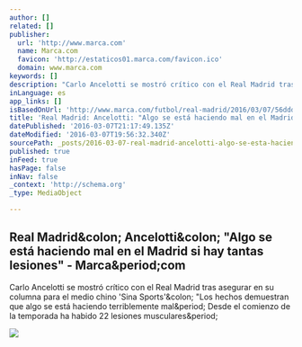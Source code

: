```yaml
---
author: []
related: []
publisher:
  url: 'http://www.marca.com'
  name: Marca.com
  favicon: 'http://estaticos01.marca.com/favicon.ico'
  domain: www.marca.com
keywords: []
description: "Carlo Ancelotti se mostró crítico con el Real Madrid tras asegurar en su columna para el medio chino 'Sina Sports': \"Los hechos demuestran que algo se está haciendo terriblemente mal. Desde el comienzo de la temporada ha habido 22 lesiones musculares."
inLanguage: es
app_links: []
isBasedOnUrl: 'http://www.marca.com/futbol/real-madrid/2016/03/07/56ddda81e2704ec51b8b4601.html'
title: 'Real Madrid: Ancelotti: "Algo se está haciendo mal en el Madrid si hay tantas lesiones" - Marca.com'
datePublished: '2016-03-07T21:17:49.135Z'
dateModified: '2016-03-07T19:56:32.340Z'
sourcePath: _posts/2016-03-07-real-madrid-ancelotti-algo-se-esta-haciendo-mal-en-el-mad.md
published: true
inFeed: true
hasPage: false
inNav: false
_context: 'http://schema.org'
_type: MediaObject

---
```

<article style=""><h1>Real Madrid&amp;colon; Ancelotti&amp;colon; "Algo se está haciendo mal en el Madrid si hay tantas lesiones" - Marca&amp;period;com</h1><p>Carlo Ancelotti se mostró crítico con el Real Madrid tras asegurar en su columna para el medio chino 'Sina Sports'&amp;colon; "Los hechos demuestran que algo se está haciendo terriblemente mal&amp;period; Desde el comienzo de la temporada ha habido 22 lesiones musculares&amp;period;</p><img src="http://estaticos.marca.com/assets/multimedia/imagenes/2016/03/07/14573799639314.jpg" /></article>